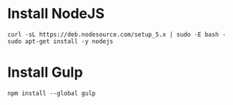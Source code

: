 # Install NodeJS

    curl -sL https://deb.nodesource.com/setup_5.x | sudo -E bash - 
    sudo apt-get install -y nodejs

# Install Gulp  

    npm install --global gulp  



